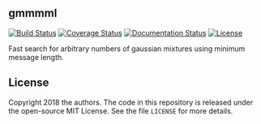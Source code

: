 ## gmmmml

[![Build Status](https://img.shields.io/travis/andycasey/gmmmml/master.svg)](https://travis-ci.org/andycasey/gmmmml)
[![Coverage Status](https://coveralls.io/repos/github/andycasey/gmmmml/badge.svg?branch=master)](https://coveralls.io/github/andycasey/gmmmml?branch=master)
[![Documentation Status](https://readthedocs.org/projects/gmmmml/badge/?version=latest)](http://gmmmml.readthedocs.io/)
[![License](https://img.shields.io/badge/license-MIT-blue.svg)](https://github.com/andycasey/gmmmml/blob/master/LICENSE)

Fast search for arbitrary numbers of gaussian mixtures using minimum message length.


## License
Copyright 2018 the authors. The code in this repository is released under the open-source MIT License.
See the file `LICENSE` for more details.
